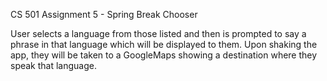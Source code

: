 CS 501 Assignment 5 - Spring Break Chooser

User selects a language from those listed and then is prompted to say a phrase in that language which will be displayed to them. Upon shaking the app, they will be taken to a GoogleMaps showing a destination where they speak that language.
